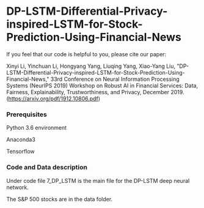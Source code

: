 # DP-LSTM-Differential-Privacy-inspired-LSTM-for-Stock-Prediction-Using-Financial-News

If you feel that our code is helpful to you, please cite our paper:

Xinyi Li, Yinchuan Li, Hongyang Yang, Liuqing Yang, Xiao-Yang Liu, "DP-LSTM-Differential-Privacy-inspired-LSTM-for-Stock-Prediction-Using-Financial-News," 
33rd Conference on Neural Information Processing Systems (NeurIPS 2019) Workshop on Robust AI in Financial Services: Data, Fairness, Explainability, Trustworthiness, and Privacy, December 2019.
(https://arxiv.org/pdf/1912.10806.pdf)


### Prerequisites 
Python 3.6 environment 

Anaconda3

Tensorflow

### Code and Data description
Under code file 7_DP_LSTM is the main file for the DP-LSTM deep neural network.

The S&P 500 stocks are in the data folder.
